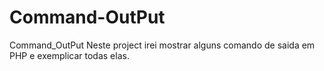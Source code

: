 # Command-OutPut
Command_OutPut  Neste project irei mostrar alguns comando de saida em PHP e exemplicar todas elas.
